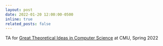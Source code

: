 ```yaml
---
layout: post
date: 2022-01-20 12:00:00-0500
inline: true
related_posts: false
---
```


TA for [Great Theoretical Ideas in Computer Science](https://www.cs251.com/) at CMU, Spring 2022
